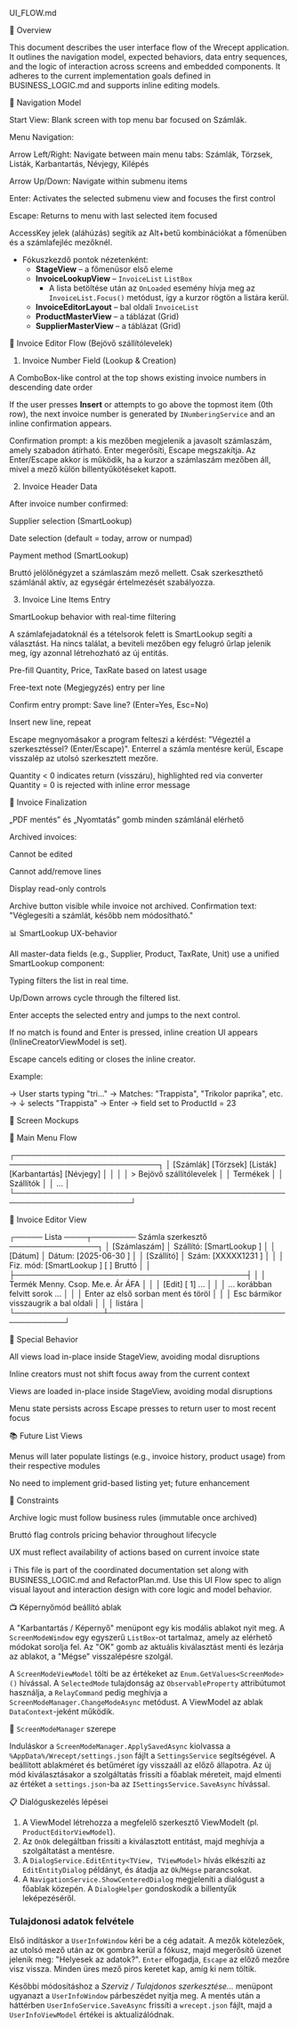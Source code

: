 UI_FLOW.md

🧱 Overview

This document describes the user interface flow of the Wrecept application. It outlines the navigation model, expected behaviors, data entry sequences, and the logic of interaction across screens and embedded components. It adheres to the current implementation goals defined in BUSINESS_LOGIC.md and supports inline editing models.

📌 Navigation Model

Start View: Blank screen with top menu bar focused on Számlák.

Menu Navigation:

Arrow Left/Right: Navigate between main menu tabs: Számlák, Törzsek, Listák, Karbantartás, Névjegy, Kilépés

Arrow Up/Down: Navigate within submenu items

Enter: Activates the selected submenu view and focuses the first control

Escape: Returns to menu with last selected item focused

AccessKey jelek (aláhúzás) segítik az Alt+betű kombinációkat a főmenüben és a
számlafejléc mezőknél.

- Fókuszkezdő pontok nézetenként:
  - **StageView** – a főmenüsor első eleme
  - **InvoiceLookupView** – `InvoiceList` `ListBox`
    - A lista betöltése után az `OnLoaded` esemény hívja meg az `InvoiceList.Focus()` metódust, így a kurzor rögtön a listára kerül.
  - **InvoiceEditorLayout** – bal oldali `InvoiceList`
  - **ProductMasterView** – a táblázat (Grid)
  - **SupplierMasterView** – a táblázat (Grid)
  

🧾 Invoice Editor Flow (Bejövő szállítólevelek)

1. Invoice Number Field (Lookup & Creation)

A ComboBox-like control at the top shows existing invoice numbers in descending date order

If the user presses **Insert** or attempts to go above the topmost item (0th row), the next invoice number is generated by `INumberingService` and an inline confirmation appears.

Confirmation prompt: a kis mezőben megjelenik a javasolt számlaszám, amely szabadon átírható. Enter megerősíti, Escape megszakítja.
Az Enter/Escape akkor is működik, ha a kurzor a számlaszám mezőben áll, mivel a mező külön billentyűkötéseket kapott.

2. Invoice Header Data

After invoice number confirmed:

Supplier selection (SmartLookup)

Date selection (default = today, arrow or numpad)

Payment method (SmartLookup)

Bruttó jelölőnégyzet a számlaszám mező mellett. Csak szerkeszthető számlánál aktív, az egységár értelmezését szabályozza.

3. Invoice Line Items Entry

SmartLookup behavior with real-time filtering

A számlafejadatoknál és a tételsorok felett is SmartLookup segíti a választást.
Ha nincs találat, a beviteli mezőben egy felugró űrlap jelenik meg, így azonnal
létrehozható az új entitás.

Pre-fill Quantity, Price, TaxRate based on latest usage

Free-text note (Megjegyzés) entry per line

Confirm entry prompt: Save line? (Enter=Yes, Esc=No)

Insert new line, repeat

Escape megnyomásakor a program felteszi a kérdést: "Végeztél a szerkesztéssel? (Enter/Escape)". Enterrel a számla mentésre kerül, Escape visszalép az utolsó szerkesztett mezőre.

Quantity < 0 indicates return (visszáru), highlighted red via converter
Quantity = 0 is rejected with inline error message

📄 Invoice Finalization

„PDF mentés” és „Nyomtatás” gomb minden számlánál elérhető

Archived invoices:

Cannot be edited

Cannot add/remove lines

Display read-only controls

Archive button visible while invoice not archived. Confirmation text: "Véglegesíti a számlát, később nem módosítható."

📊 SmartLookup UX-behavior

All master-data fields (e.g., Supplier, Product, TaxRate, Unit) use a unified SmartLookup component:

Typing filters the list in real time.

Up/Down arrows cycle through the filtered list.

Enter accepts the selected entry and jumps to the next control.

If no match is found and Enter is pressed, inline creation UI appears (InlineCreatorViewModel is set).

Escape cancels editing or closes the inline creator.

Example:

→ User starts typing "tri..."
→ Matches: "Trappista", "Trikolor paprika", etc.
→ ↓ selects "Trappista"
→ Enter → field set to ProductId = 23

📀 Screen Mockups

🔳 Main Menu Flow

┌────────────────────────────────────────────────────────────────────────────┐
│ [Számlák] [Törzsek] [Listák] [Karbantartás] [Névjegy] │
│                                                      │
│ > Bejövő szállítólevelek                             │
│   Termékek                                           │
│   Szállítók                                          │
│   ...                                                │
└───────────────────────────────────────────────────────────────────────┘

🧾 Invoice Editor View

┌───── Lista ────┬──────── Számla szerkesztő ────────────────┐
│ [Számlaszám]   │ Szállító: [SmartLookup   ]               │
│ [Dátum]        │ Dátum:    [2025-06-30  ]                │
│ [Szállító]     │ Szám:     [XXXXX1231   ]                │
│                │ Fiz. mód: [SmartLookup   ]   [ ] Bruttó │
│                ├──────────────────────────────────────────┤
│                │ Termék  Menny. Csop. Me.e. Ár  ÁFA       │
│                │ [Edit] [  1] ...                         │
│                │ ... korábban felvitt sorok ...           │
│                │ Enter az első sorban ment és töröl      │
│                │ Esc bármikor visszaugrik a bal oldali    │
│                │ listára                                  │
└────────────────┴──────────────────────────────────────────┘

🔁 Special Behavior

All views load in-place inside StageView, avoiding modal disruptions

Inline creators must not shift focus away from the current context

Views are loaded in-place inside StageView, avoiding modal disruptions

Menu state persists across Escape presses to return user to most recent focus

📚 Future List Views

Menus will later populate listings (e.g., invoice history, product usage) from their respective modules

No need to implement grid-based listing yet; future enhancement

📌 Constraints

Archive logic must follow business rules (immutable once archived)

Bruttó flag controls pricing behavior throughout lifecycle

UX must reflect availability of actions based on current invoice state

ℹ️ This file is part of the coordinated documentation set along with BUSINESS_LOGIC.md and RefactorPlan.md. Use this UI Flow spec to align visual layout and interaction design with core logic and model behavior.

📺 Képernyőmód beállító ablak

A "Karbantartás / Képernyő" menüpont egy kis modális ablakot nyit meg. A `ScreenModeWindow` egy egyszerű `ListBox`-ot tartalmaz, amely az elérhető módokat sorolja fel. Az "OK" gomb az aktuális kiválasztást menti és lezárja az ablakot, a "Mégse" visszalépésre szolgál.

A `ScreenModeViewModel` tölti be az értékeket az `Enum.GetValues<ScreenMode>()` hívással. A `SelectedMode` tulajdonság az `ObservableProperty` attribútumot használja, a `RelayCommand` pedig meghívja a `ScreenModeManager.ChangeModeAsync` metódust. A ViewModel az ablak `DataContext`-jeként működik.

📐 `ScreenModeManager` szerepe

Induláskor a `ScreenModeManager.ApplySavedAsync` kiolvassa a `%AppData%/Wrecept/settings.json` fájlt a `SettingsService` segítségével. A beállított ablakméret és betűméret így visszaáll az előző állapotra. Az új mód kiválasztásakor a szolgáltatás frissíti a főablak méreteit, majd elmenti az értéket a `settings.json`-ba az `ISettingsService.SaveAsync` hívással.

📋 Dialóguskezelés lépései

1. A ViewModel létrehozza a megfelelő szerkesztő ViewModelt (pl. `ProductEditorViewModel`).
2. Az `OnOk` delegáltban frissíti a kiválasztott entitást, majd meghívja a szolgáltatást a mentésre.
3. A `DialogService.EditEntity<TView, TViewModel>` hívás elkészíti az `EditEntityDialog` példányt, és átadja az `Ok`/`Mégse` parancsokat.
4. A `NavigationService.ShowCenteredDialog` megjeleníti a dialógust a főablak közepén. A `DialogHelper` gondoskodik a billentyűk leképezéséről.

### Tulajdonosi adatok felvétele

Első indításkor a `UserInfoWindow` kéri be a cég adatait. A mezők kötelezőek, az
utolsó
mező után az `OK` gombra kerül a fókusz, majd megerősítő üzenet jelenik meg:
"Helyesek az adatok?". `Enter` elfogadja, `Escape` az előző mezőre visz
vissza. Minden üres mező piros keretet kap, amíg ki nem töltik.

Későbbi módosításhoz a *Szerviz / Tulajdonos szerkesztése...* menüpont ugyanazt
a `UserInfoWindow` párbeszédet nyitja meg. A mentés után a háttérben
`UserInfoService.SaveAsync` frissíti a `wrecept.json` fájlt, majd a
`UserInfoViewModel` értékei is aktualizálódnak.
